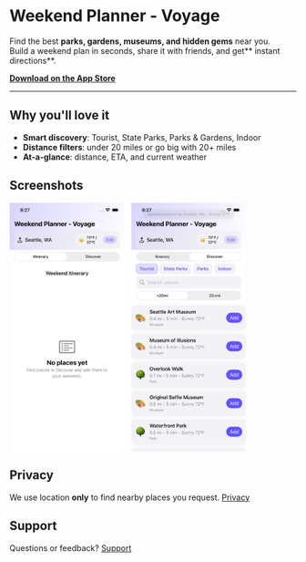 # Weekend Planner - Voyage
Find the best **parks, gardens, museums, and hidden gems** near you.  
Build a weekend plan in seconds, share it with friends, and get** instant directions**.

[**Download on the App Store**](https://apps.apple.com/app/idYOUR_APP_ID)

---

## Why you'll love it
- **Smart discovery**: Tourist, State Parks, Parks & Gardens, Indoor
- **Distance filters**: under 20 miles or go big with 20+ miles
- **At-a-glance**: distance, ETA, and current weather

## Screenshots
<div style="display:flex;gap:12px;flex-wrap:wrap;">
  <img src="img1.png" alt="Itinerary" width="40%" height="40%"> 
  <img src="img2.png" alt="Parks" width="40%" height="40%"> 
</div>

## Privacy
We use location **only** to find nearby places you request. [Privacy](Voyage-privacy.md)

## Support
Questions or feedback? [Support](Voyage-support.md)
